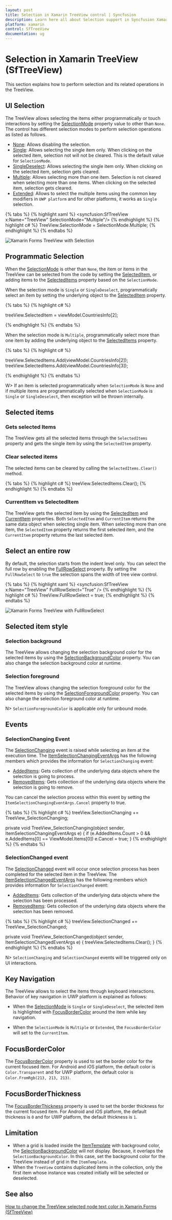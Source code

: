 ```yaml
---
layout: post
title: Selection in Xamarin TreeView control | Syncfusion
description: Learn here all about Selection support in Syncfusion Xamarin TreeView (SfTreeView) control and more.
platform: xamarin
control: SfTreeView
documentation: ug
---
```


# Selection in Xamarin TreeView (SfTreeView)

This section explains how to perform selection and its related operations in the TreeView.

## UI Selection
The TreeView allows selecting the items either programmatically or touch interactions by setting the [SelectionMode](https://help.syncfusion.com/cr/xamarin/Syncfusion.XForms.TreeView.SfTreeView.html#Syncfusion_XForms_TreeView_SfTreeView_SelectionMode) property value to other than `None`. The control has different selection modes to perform selection operations as listed as follows.

* [None](https://help.syncfusion.com/cr/xamarin/Syncfusion.XForms.TreeView.SelectionMode.html#Syncfusion_XForms_TreeView_SelectionMode_None): Allows disabling the selection.
* [Single](https://help.syncfusion.com/cr/xamarin/Syncfusion.XForms.TreeView.SelectionMode.html#Syncfusion_XForms_TreeView_SelectionMode_Single): Allows selecting the single item only. When clicking on the selected item, selection not will not be cleared. This is the default value for `SelectionMode`.
* [SingleDeselect](https://help.syncfusion.com/cr/xamarin/Syncfusion.XForms.TreeView.SelectionMode.html#Syncfusion_XForms_TreeView_SelectionMode_SingleDeselect): Allows selecting the single item only. When clicking on the selected item, selection gets cleared.
* [Multiple](https://help.syncfusion.com/cr/xamarin/Syncfusion.XForms.TreeView.SelectionMode.html#Syncfusion_XForms_TreeView_SelectionMode_Multiple): Allows selecting more than one item. Selection is not cleared when selecting more than one items. When clicking on the selected item, selection gets cleared.
* [Extended](https://help.syncfusion.com/cr/xamarin/Syncfusion.XForms.TreeView.SelectionMode.html#Syncfusion_XForms_TreeView_SelectionMode_Extended): Allows to select the multiple items using the common key modifiers in `UWP platform` and for other platforms, it works as `Single` selection.

{% tabs %}
{% highlight xaml %}
<syncfusion:SfTreeView x:Name="TreeView" SelectionMode="Multiple"/>
{% endhighlight %}
{% highlight c# %}
TreeView.SelectionMode = SelectionMode.Multiple;
{% endhighlight %}
{% endtabs %}

![Xamarin Forms TreeView with Selection](TreeView_images/TreeView_Selection.png)

## Programmatic Selection

When the [SelectionMode](https://help.syncfusion.com/cr/xamarin/Syncfusion.XForms.TreeView.SfTreeView.html#Syncfusion_XForms_TreeView_SfTreeView_SelectionMode) is other than `None`, the item or items in the TreeView can be selected from the code by setting the [SelectedItem](https://help.syncfusion.com/cr/xamarin/Syncfusion.XForms.TreeView.SfTreeView.html#Syncfusion_XForms_TreeView_SfTreeView_SelectedItem), or adding items to the [SelectedItems](https://help.syncfusion.com/cr/xamarin/Syncfusion.XForms.TreeView.SfTreeView.html#Syncfusion_XForms_TreeView_SfTreeView_SelectedItems) property based on the `SelectionMode`.

When the selection mode is `Single` or `SingleDeselect`, programmatically select an item by setting the underlying object to the [SelectedItem](https://help.syncfusion.com/cr/xamarin/Syncfusion.XForms.TreeView.SfTreeView.html#Syncfusion_XForms_TreeView_SfTreeView_SelectedItem) property.

{% tabs %}
{% highlight c# %}

treeView.SelectedItem = viewModel.CountriesInfo[2];

{% endhighlight %}
{% endtabs %}

When the selection mode is `Multiple`, programmatically select more than one item by adding the underlying object to the [SelectedItems](https://help.syncfusion.com/cr/xamarin/Syncfusion.XForms.TreeView.SfTreeView.html#Syncfusion_XForms_TreeView_SfTreeView_SelectedItems) property.

{% tabs %}
{% highlight c# %}

treeView.SelectedItems.Add(viewModel.CountriesInfo[2]);
treeView.SelectedItems.Add(viewModel.CountriesInfo[3]);

{% endhighlight %}
{% endtabs %}

W> If an item is selected programmatically when `SelectionMode` is `None` and if multiple items are programmatically selected when `SelectionMode` is `Single` or `SingleDeselect`, then exception will be thrown internally.

## Selected items 

### Gets selected Items
The TreeView gets all the selected items through the `SelectedItems` property and gets the single item by using the `SelectedItem` property.

### Clear selected items
The selected items can be cleared by calling the `SelectedItems.Clear()` method.

{% tabs %}
{% highlight c# %}
treeView.SelectedItems.Clear();
{% endhighlight %}
{% endtabs %}
 
### CurrentItem vs SelectedItem

The TreeView gets the selected item by using the [SelectedItem](https://help.syncfusion.com/cr/xamarin/Syncfusion.XForms.TreeView.SfTreeView.html#Syncfusion_XForms_TreeView_SfTreeView_SelectedItem) and [CurrentItem](https://help.syncfusion.com/cr/xamarin/Syncfusion.XForms.TreeView.SfTreeView.html#Syncfusion_XForms_TreeView_SfTreeView_CurrentItem) properties. Both `SelectedItem` and `CurrentItem` returns the same data object when selecting single item. When selecting more than one item, the `SelectedItem` property returns the first selected item, and the `CurrentItem` property returns the last selected item.

## Select an entire row

By default, the selection starts from the indent level only. You can select the full row by enabling the [FullRowSelect](https://help.syncfusion.com/cr/xamarin/Syncfusion.XForms.TreeView.SfTreeView.html#Syncfusion_XForms_TreeView_SfTreeView_FullRowSelect) property. By setting the `FullRowSelect` to `true` the selection spans the width of tree view control.

{% tabs %}
{% highlight xaml %}
<syncfusion:SfTreeView x:Name="TreeView" FullRowSelect="True" />
{% endhighlight %}
{% highlight c# %}
TreeView.FullRowSelect = true;
{% endhighlight %}
{% endtabs %}

![Xamarin Forms TreeView with FullRowSelect](TreeView_images/Treeview-Fullrowselect.png)

## Selected item style

### Selection background

The TreeView allows changing the selection background color for the selected items by using the [SelectionBackgroundColor](https://help.syncfusion.com/cr/xamarin/Syncfusion.XForms.TreeView.SfTreeView.html#Syncfusion_XForms_TreeView_SfTreeView_SelectionBackgroundColor) property. You can also change the selection background color at runtime.

### Selection foreground

The TreeView allows changing the selection foreground color for the selected items by using the [SelectionForegroundColor](https://help.syncfusion.com/cr/xamarin/Syncfusion.XForms.TreeView.SfTreeView.html#Syncfusion_XForms_TreeView_SfTreeView_SelectionForegroundColor) property. You can also change the selection foreground color at runtime.

N> `SelectionForegroundColor` is applicable only for unbound mode.

## Events

### SelectionChanging Event

The [SelectionChanging](https://help.syncfusion.com/cr/xamarin/Syncfusion.XForms.TreeView.SfTreeView.html#Syncfusion_XForms_TreeView_SfTreeView_SelectionChanging) event is raised while selecting an item at the execution time. The [ItemSelectionChangingEventArgs](https://help.syncfusion.com/cr/xamarin/Syncfusion.XForms.TreeView.ItemSelectionChangingEventArgs.html) has the following members which provides the information for `SelectionChanging` event:

* [AddedItems](https://help.syncfusion.com/cr/xamarin/Syncfusion.XForms.TreeView.ItemSelectionChangingEventArgs.html#Syncfusion_XForms_TreeView_ItemSelectionChangingEventArgs_AddedItems): Gets collection of the underlying data objects where the selection is going to process.
* [RemovedItems](https://help.syncfusion.com/cr/xamarin/Syncfusion.XForms.TreeView.ItemSelectionChangingEventArgs.html#Syncfusion_XForms_TreeView_ItemSelectionChangingEventArgs_RemovedItems): Gets collection of the underlying data objects where the selection is going to remove.

You can cancel the selection process within this event by setting the `ItemSelectionChangingEventArgs.Cancel` property to true.

{% tabs %}
{% highlight c# %}
treeView.SelectionChanging += TreeView_SelectionChanging;  

private void TreeView_SelectionChanging(object sender, ItemSelectionChangingEventArgs e)
{
   if (e.AddedItems.Count > 0 && e.AddedItems[0] == ViewModel.Items[0])
       e.Cancel = true;
}
{% endhighlight %}
{% endtabs %}

### SelectionChanged event

The [SelectionChanged](https://help.syncfusion.com/cr/xamarin/Syncfusion.XForms.TreeView.SfTreeView.html#Syncfusion_XForms_TreeView_SfTreeView_SelectionChanged) event will occur once selection process has been completed for the selected item in the TreeView. The [ItemSelectionChangedEventArgs](https://help.syncfusion.com/cr/xamarin/Syncfusion.XForms.TreeView.ItemSelectionChangedEventArgs.html) has the following members which provides information for `SelectionChanged` event:

* [AddedItems](https://help.syncfusion.com/cr/xamarin/Syncfusion.XForms.TreeView.ItemSelectionChangedEventArgs.html#Syncfusion_XForms_TreeView_ItemSelectionChangedEventArgs_AddedItems): Gets collection of the underlying data objects where the selection has been processed.
* [RemovedItems](https://help.syncfusion.com/cr/xamarin/Syncfusion.XForms.TreeView.ItemSelectionChangedEventArgs.html#Syncfusion_XForms_TreeView_ItemSelectionChangedEventArgs_RemovedItems): Gets collection of the underlying data objects where the selection has been removed.

{% tabs %}
{% highlight c# %}
treeView.SelectionChanged += TreeView_SelectionChanged;  

private void TreeView_SelectionChanged(object sender, ItemSelectionChangedEventArgs e)
{
   treeView.SelectedItems.Clear();
}
{% endhighlight %}
{% endtabs %}

N> `SelectionChanging` and `SelectionChanged` events will be triggered only on UI interactions.

## Key Navigation

The TreeView allows to select the items through keyboard interactions. Behavior of key navigation in UWP platform is explained as follows:

* When the [SelectionMode](https://help.syncfusion.com/cr/xamarin/Syncfusion.XForms.TreeView.SfTreeView.html#Syncfusion_XForms_TreeView_SfTreeView_SelectionMode) is `Single` or `SingleDeselect`, the selected item is highlighted with [FocusBorderColor](https://help.syncfusion.com/cr/xamarin/Syncfusion.XForms.TreeView.SfTreeView.html#Syncfusion_XForms_TreeView_SfTreeView_FocusBorderColor) around the item while key navigation.

* When the `SelectionMode` is `Multiple` or `Extended`, the `FocusBorderColor` will set to the `CurrentItem`.

## FocusBorderColor

The [FocusBorderColor](https://help.syncfusion.com/cr/xamarin/Syncfusion.XForms.TreeView.SfTreeView.html#Syncfusion_XForms_TreeView_SfTreeView_FocusBorderColor) property is used to set the border color for the current focused item. For Android and iOS platform, the default color is `Color.Transparent` and for UWP platform, the default color is `Color.FromRgb(213, 213, 213)`.

## FocusBorderThickness
The [FocusBorderThickness](https://help.syncfusion.com/cr/xamarin/Syncfusion.XForms.TreeView.SfTreeView.html#Syncfusion_XForms_TreeView_SfTreeView_FocusBorderThickness) property is used to set the border thickness for the current focused item. For Android and iOS platform, the default thickness is `0` and for UWP platform, the default thickness is `1`.

## Limitation

* When a grid is loaded inside the [ItemTemplate](https://help.syncfusion.com/cr/xamarin/Syncfusion.XForms.TreeView.SfTreeView.html#Syncfusion_XForms_TreeView_SfTreeView_ItemTemplate) with background color, the [SelectionBackgroundColor](https://help.syncfusion.com/cr/xamarin/Syncfusion.XForms.TreeView.SfTreeView.html#Syncfusion_XForms_TreeView_SfTreeView_SelectionBackgroundColor) will not display. Because, it overlaps the `SelectionBackgroundColor`. In this case, set the background color for the TreeView instead of grid in the  `ItemTemplate`.
* When the `TreeView` contains duplicated items in the collection, only the first item whose instance was created initially will be selected or deselected.

## See also

[How to change the TreeView selected node text color in Xamarin.Forms (SfTreeView)](https://www.syncfusion.com/kb/11362)
